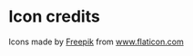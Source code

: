 # Icon credits

<div>Icons made by <a href="https://www.flaticon.com/authors/freepik" title="Freepik">Freepik</a> from <a href="https://www.flaticon.com/" title="Flaticon">www.flaticon.com</a></div>

<!-- The [cauliflower icon](https://www.flaticon.com/free-icon/cauliflower_1135481?term=cauliflower&page=1&position=11) in the page tab was made by [Freepik](https://www.flaticon.com/authors/freepik) from [www.flaticon.com](https://www.flaticon.com/). My thanks to them. -->

</div>